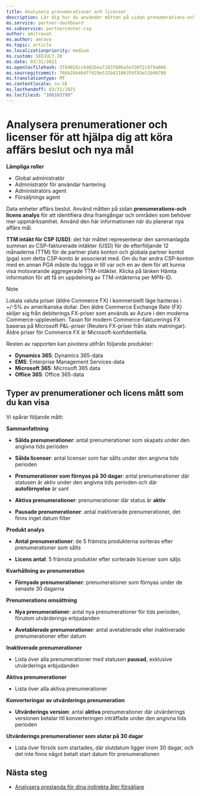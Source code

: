 ```yaml
---
title: Analysera prenumerationer och licenser
description: Lär dig hur du använder måtten på sidan prenumerations-och licens analys för att identifiera dina framgångar och områden som behöver mer uppmärksamhet.
ms.service: partner-dashboard
ms.subservice: partnercenter-csp
author: amitravat
ms.author: amrava
ms.topic: article
ms.localizationpriority: medium
ms.custom: SEOJULY.20
ms.date: 03/31/2021
ms.openlocfilehash: 3f84026cc6402bea71837b06a5e330f2c879a06b
ms.sourcegitcommit: 766b2bb46dffd29e532b42106359f83e51b96700
ms.translationtype: MT
ms.contentlocale: sv-SE
ms.lasthandoff: 03/31/2021
ms.locfileid: "106103799"
---
```

# <a name="analyze-subscriptions-and-licenses-to-help-you-drive-business-decisions-and-new-goals"></a>Analysera prenumerationer och licenser för att hjälpa dig att köra affärs beslut och nya mål

**Lämpliga roller**

- Global administratör
- Administratör för användar hantering
- Administratörs agent
- Försäljnings agent

Data enheter affärs beslut. Använd måtten på sidan **prenumerations-och licens analys** för att identifiera dina framgångar och områden som behöver mer uppmärksamhet. Använd den här informationen när du planerar nya affärs mål.

**TTM intäkt för CSP (USD)**: det här måttet representerar den sammanlagda summan av CSP-fakturerade intäkter (USD) för de efterföljande 12 månaderna (TTM) för de partner plats konton och globala partner kontot (pga) som detta CSP-konto är associerat med. Om du har andra CSP-konton med en annan PGA måste du logga in till var och en av dem för att kunna visa motsvarande aggregerade TTM-intäkter.  Klicka på länken Hämta information för att få en uppdelning av TTM-intäkterna per MPN-ID.

>[!NOTE]
>Lokala valuta priser (äldre Commerce FX) i kommersiellt läge hanteras i +/-5% av amerikanska dollar. Den äldre Commerce Exchange Rate (FX) skiljer sig från debiterings FX-priser som används av Azure i den moderna Commerce-upplevelsen. Taxan för modern Commerce-fakturerings FX baseras på Microsoft P&L-priser (Reuters FX-priser från stats matningar). Äldre priser för Commerce FX är Microsoft-konfidentiella.


Resten av rapporten kan pivotera utifrån följande produkter:

 - **Dynamics 365**: Dynamics 365-data  
 - **EMS**: Enterprise Management Services-data  
 - **Microsoft 365**: Microsoft 365 data  
 - **Office 365**: Office 365-data  


## <a name="types-of-subscription-and-license-metrics-you-can-view"></a>Typer av prenumerationer och licens mått som du kan visa

Vi spårar följande mått:

**Sammanfattning**  
 - **Sålda prenumerationer**: antal prenumerationer som skapats under den angivna tids perioden  
  
 - **Sålda licenser**: antal licenser som har sålts under den angivna tids perioden  
  
 - **Prenumerationer som förnyas på 30 dagar**: antal prenumerationer där statusen är aktiv under den angivna tids perioden och där **autoförnyelse** är sant
 
 - **Aktiva prenumerationer**: prenumerationer där status är **aktiv**  
 
 - **Pausade prenumerationer**: antal inaktiverade prenumerationer, det finns inget datum filter  

**Produkt analys**
  
 - **Antal prenumerationer**: de 5 främsta produkterna sorteras efter prenumerationer som sålts  
 
 - **Licens antal**: 5 främsta produkter efter sorterade licenser som säljs

**Kvarhållning av prenumeration**

 - **Förnyade prenumerationer**: prenumerationer som förnyas under de senaste 30 dagarna  

**Prenumerations omsättning**  
 - **Nya prenumerationer**: antal nya prenumerationer för tids perioden, förutom utvärderings erbjudanden  
 
 - **Avetablerade prenumerationer**: antal avetablerade eller inaktiverade prenumerationer efter datum  

**Inaktiverade prenumerationer** 
 
 - Lista över alla prenumerationer med statusen **pausad**, exklusive utvärderings erbjudanden  
  
**Aktiva prenumerationer**

 - Lista över alla aktiva prenumerationer  

**Konverteringar av utvärderings prenumeration**  

 - **Utvärderings version**: antal **aktiva** prenumerationer där utvärderings versionen betalar till konverteringen inträffade under den angivna tids perioden  

**Utvärderings prenumerationer som slutar på 30 dagar**  

 - Lista över försök som startades, där slutdatum ligger inom 30 dagar, och det inte finns något betalt start datum för prenumerationen  



## <a name="next-steps"></a>Nästa steg

- [Analysera prestanda för dina indirekta åter försäljare](analyze-indirect-resellers.md)